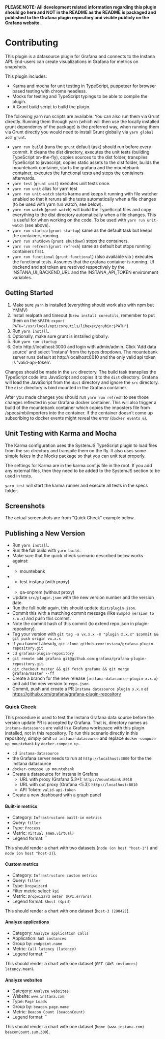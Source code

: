 **PLEASE NOTE: All development related information regarding this plugin should go here and NOT in the README as the README is packaged and published to the Grafana plugin repository and visible publicly on the Grafana website.**

# Contributing

This plugin is a datasource plugin for Grafana and connects to the Instana API. End-users can create visualizations in Grafana for metrics on snapshots.

This plugin includes:

- Karma and mocha for unit testing in TypeScript, puppeteer for browser based testing with chrome headless.
- Mocks for testing and TypeScript typings to be able to compile the plugin.
- A Grunt build script to build the plugin.

The following yarn run scripts are available. You can also run them via Grunt directly. Running them through yarn (which will then use the locally installed grunt dependency of the package) is the preferred way, when running them via Grunt directly you would need to install Grunt globally via `yarn global add grunt`.

- `yarn run build` (runs the `grunt` default task) should run before every commit. It cleans the dist directory, executes the unit tests (building TypeScript on-the-fly), copies sources to the dist folder, transpiles TypeScript to javascript, copies static assets to the dist folder, builds the mountebank container, starts the grafana and the mountebank container, executes the functional tests and stops the containers afterwards.
- `yarn test` (`grunt unit`) executes unit tests once.
- `yarn run unit` alias for yarn test
- `yarn run unit-watch` starts karma and keeps it running with file watcher enabled so that it reruns all the tests automatically when a file changes (to be used with yarn run watch, see below).
- `yarn run watch` (`grunt watch`) will build the TypeScript files and copy everything to the dist directory automatically when a file changes. This is useful for when working on the code. To be used with `yarn run unit-watch` (see above).
- `yarn run startup` (`grunt startup`) same as the default task but keeps the containers running.
- `yarn run shutdown` (`grunt shutdown`) stops the containers.
- `yarn run refresh` (`grunt refresh`) same as default but stops running containers first.
- `yarn run functional` (`grunt functional`) (also available via ) executes the functional tests. Assumes that the grafana container is running. UI backend and api token are resolved respectively by the INSTANA_UI_BACKEND_URL and the INSTANA_API_TOKEN environment variables.

## Getting Started

1. Make sure `yarn` is installed (everything should work also with npm but YMMV)
2. Install realpath and timeout (`brew install coreutils`, remember to put them on the `$PATH`: `export PATH="/usr/local/opt/coreutils/libexec/gnubin:$PATH"`)
3. Run `yarn install`.
4. Optionally, make sure grunt is installed globally.
5. Run `yarn run startup`
6. Goto http://localhost:3000 and login with admin/admin. Click 'Add data source' and select 'Instana' from the types dropdown. The mountebank server runs default at http://localhost:8010 and the only valid api token is 'valid-api-token'.

Changes should be made in the `src` directory. The build task transpiles the TypeScript code into JavaScript and copies it to the `dist` directory. Grafana will load the JavaScript from the `dist` directory and ignore the `src` directory. The `dist` directory is bind mounted in the Grafana container.

After you made changes you should run `yarn run refresh` to see those changes reflected in your Grafana docker container. This will also trigger a build of the mountebank container which copies the imposters file from /specs/mb/importers into the container. If the container doesn't come up subscribing to docker events might reveal the error (`docker events &`).

## Unit Testing with Karma and Mocha

The Karma configuration uses the SystemJS TypeScript plugin to load files from the src directory and transpile them on the fly. It also uses some simple fakes in the Mocks package so that you can unit test properly.

The settings for Karma are in the karma.conf.js file in the root. If you add any external files, then they need to be added to the SystemJS section to be used in tests.

`yarn test` will start the karma runner and execute all tests in the specs folder.

## Screenshots

The actual screenshots are from "Quick Check" example below.

## Publishing a New Version

* Run `yarn install`.
* Run the full build with `yarn build`.
* Make sure that the quick check scenario described below works against:
* - mountebank
* - test-instana (with proxy)
* - qa-onprem (without proxy)
* Update `src/plugin.json` with the new version number and the version date.
* Run the full build again, this should update `dist/plugin.json`.
* Commit this with a matching commit message (like `Bumped version to x.x.x`) and push this commit.
* Note the commit hash of this commit (to extend repo.json in plugin-repository).
* Tag your version with `git tag -a vx.x.x -m "plugin x.x.x" $commit && git push origin vx.x.x`
* If you haven't already, `git clone github.com:instana/grafana-plugin-repository.git`
* `cd grafana-plugin-repository`
* `git remote add grafana git@github.com:grafana/grafana-plugin-repository.git`.
* `git checkout master && git fetch grafana && git merge grafana/master --ff`
* Create a branch for the new release (`instana-datasource-plugin-x.x.x`) and add the new version to `repo.json`.
* Commit, push and create a PR `Instana datasource plugin x.x.x` at <https://github.com/grafana/grafana-plugin-repository>

### Quick Check

This procedure is used to test the Instana Grafana data source before the version update PR is accepted by Grafana. That is, directory names as `instana-datasource` are valid in a Grafana workspace with this plugin installed, not in this repository. To run this scenario directly in this repository, simply omit `cd instana-datasource` and replace `docker-compose up mountebank` by `docker-compose up`.

* `cd instana-datasource`
* the Grafana server needs to run at `http://localhost:3000` for the the Instana datasource
* `docker-compose up mountebank`
* Create a datasource for Instana in Grafana
    * URL with proxy (Grafana 5.3+): `http://mountebank:8010`
    * URL with out proxy (Grafana <5.3): `http://localhost:8010`
    * API Token: `valid-api-token`
* Create a new dashboard with a graph panel

#### Built-in metrics
* Category: `Infrastructure built-in metrics`
* Query: `filler`
* Type: `Process`
* Metric: `Virtual (mem.virtual)`
* Legend format: ``

This should render a chart with two datasets (`node (on host "host-1")` and `node (on host "host-2)`).

#### Custom metrics
* Category: `Infrastructure custom metrics`
* Query: `filler`
* Type: `Dropwizard`
* Filter metric select: `kpi`
* Metric: `Dropwizard meter (KPI.errors)`
* Legend format: `$host ($pid)`

This should render a chart with one dataset (`host-3 (29042)`).

#### Analyze applications
* Category: `Analyze application calls`
* Application: `AWS instances`
* Group by: `endpoint.name`
* Metric: `Call latency (latency)`
* Legend format: ``

This should render a chart with one dataset (`GET (AWS instances) latency.mean`).

#### Analyze websites
* Category: `Analyze websites`
* Website: `www.instana.com`
* Type: `Page Loads`
* Group by: `beacon.page.name`
* Metric: `Beacon Count (beaconCount)`
* Legend format: ``

This should render a chart with one dataset (`home (www.instana.com) beaconCount.sum.300`).
